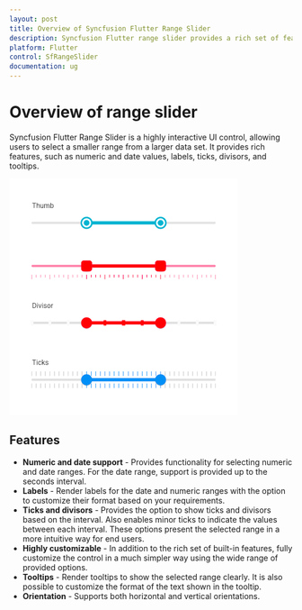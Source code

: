 ```yaml
---
layout: post
title: Overview of Syncfusion Flutter Range Slider
description: Syncfusion Flutter range slider provides a rich set of features such as support for numeric and date values, tooltips, labels, and ticks.
platform: Flutter
control: SfRangeSlider
documentation: ug
---
```


# Overview of range slider

Syncfusion Flutter Range Slider is a highly interactive UI control, allowing users to select a smaller range from a larger data set. It provides rich features, such as numeric and date values, labels, ticks, divisors, and tooltips.

![Range slider overview](images/overview/range-slider-overview.png)

## Features

* **Numeric and date support** - Provides functionality for selecting numeric and date ranges. For the date range, support is provided up to the seconds interval.
* **Labels** - Render labels for the date and numeric ranges with the option to customize their format based on your requirements.
* **Ticks and divisors** - Provides the option to show ticks and divisors based on the interval. Also enables minor ticks to indicate the values between each interval. These options present the selected range in a more intuitive way for end users.
* **Highly customizable** - In addition to the rich set of built-in features, fully customize the control in a much simpler way using the wide range of provided options.
* **Tooltips** - Render tooltips to show the selected range clearly. It is also possible to customize the format of the text shown in the tooltip.
* **Orientation** - Supports both horizontal and vertical orientations.
